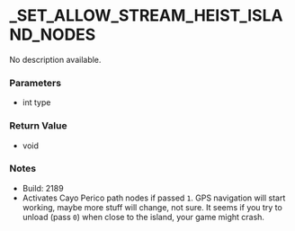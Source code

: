 # _SET_ALLOW_STREAM_HEIST_ISLAND_NODES

No description available.

### Parameters
* int type

### Return Value
* void

### Notes
* Build: 2189
* Activates Cayo Perico path nodes if passed `1`. GPS navigation will start working, maybe more stuff will change, not sure. It seems if you try to unload (pass `0`) when close to the island, your game might crash.

